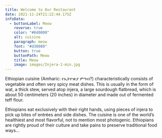 ```yaml
---
title: Welcome to Our Restaurant
date: 2021-11-24T21:22:44.175Z
infoData:
  - buttonLabel: Meow
    reverse: true
    color: "#8d0000"
    alt: cuisine
    paragraph: meow
    font: "#d38080"
    button: true
    buttonPath: Meow
    title: Meow
    image: images/Injera-1-min.jpg
---
```

Ethiopian cuisine (Amharic: የኢትዮጵያ ምግብ?) characteristically consists of vegetable and often very spicy meat dishes. This is usually in the form of wat, a thick stew, served atop injera, a large sourdough flatbread, which is about 50 centimeters (20 inches) in diameter and made out of fermented teff flour.

 Ethiopians eat exclusively with their right hands, using pieces of injera to pick up bites of entrées and side dishes. The cuisine is one of the world’s healthiest and most flavorful, not to mention most photogenic. Ethiopians are rightly proud of their culture and take pains to preserve traditional food ways...